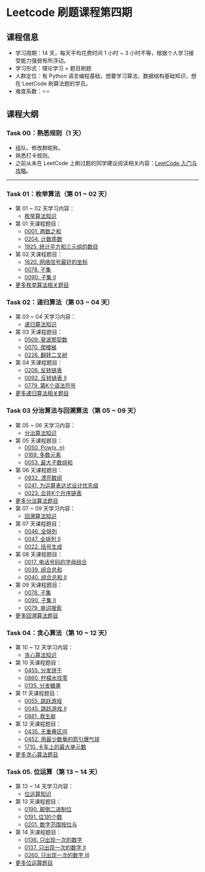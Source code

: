 # Leetcode 刷题课程第四期

## 课程信息

- 学习周期：14 天，每天平均花费时间 1 小时 ~ 3 小时不等，根据个人学习接受能力强弱有所浮动。
- 学习形式：理论学习 + 题目刷题
- 人群定位：有 Python 语言编程基础，想要学习算法、数据结构基础知识，想在 LeetCode 刷算法题的学员。
- 难度系数：⭐⭐

## 课程大纲

### Task 00：熟悉规则（1 天）

- 组队、修改群昵称。
- 熟悉打卡规则。
- 之前从未在 LeetCode 上刷过题的同学建议阅读相关内容：[LeetCode 入门与攻略](https://github.com/itcharge/LeetCode-Py/blob/main/Contents/00.Introduction/03.LeetCode-Guide.md)。

---

### Task 01：枚举算法（第 01 ~ 02 天）

- 第 01 ~ 02 天学习内容：
  - [枚举算法知识](https://github.com/itcharge/LeetCode-Py/blob/main/Contents/09.Algorithm-Base/01.Enumeration-Algorithm/01.Enumeration-Algorithm.md)
- 第 01 天课程题目：
  - [0001. 两数之和](https://leetcode.cn/problems/two-sum/)
  - [0204. 计数质数](https://leetcode.cn/problems/count-primes/)
  - [1925. 统计平方和三元组的数目](https://leetcode.cn/problems/count-square-sum-triples/)
- 第 02 天课程题目：
  - [1620. 网络信号最好的坐标](https://leetcode.cn/problems/coordinate-with-maximum-network-quality/)
  - [0078. 子集](https://leetcode.cn/problems/subsets/)
  - [0090. 子集 II](https://leetcode.cn/problems/subsets-ii/)
- [更多枚举算法相关题目](https://github.com/itcharge/LeetCode-Py/blob/main/Contents/09.Algorithm-Base/01.Enumeration-Algorithm/02.Enumeration-Algorithm-List.md)

### Task 02：递归算法（第 03 ~ 04 天）

- 第 03 ~ 04 天学习内容：
  - [递归算法知识](https://github.com/itcharge/LeetCode-Py/blob/main/Contents/09.Algorithm-Base/02.Recursive-Algorithm/01.Recursive-Algorithm.md)
- 第 03 天课程题目：
  - [0509. 斐波那契数](https://leetcode.cn/problems/fibonacci-number/)
  - [0070. 爬楼梯](https://leetcode.cn/problems/climbing-stairs/)
  - [0226. 翻转二叉树](https://leetcode.cn/problems/invert-binary-tree/)
- 第 04 天课程题目：
  - [0206. 反转链表](https://leetcode.cn/problems/reverse-linked-list/)
  - [0092. 反转链表 II](https://leetcode.cn/problems/reverse-linked-list-ii/)
  - [0779. 第K个语法符号](https://leetcode.cn/problems/k-th-symbol-in-grammar/)
- [更多递归算法相关题目](https://github.com/itcharge/LeetCode-Py/blob/main/Contents/09.Algorithm-Base/02.Recursive-Algorithm/02.Recursive-Algorithm-List.md)

### Task 03 分治算法与回溯算法（第 05 ~ 09 天）

- 第 05 ~ 06 天学习内容：
  - [分治算法知识](https://github.com/itcharge/LeetCode-Py/blob/main/Contents/09.Algorithm-Base/03.Divide-And-Conquer-Algorithm/01.Divide-And-Conquer-Algorithm.md)
- 第 05 天课程题目：
  - [0050. Pow(x, n)](https://leetcode.cn/problems/powx-n/)
  - [0169. 多数元素](https://leetcode.cn/problems/majority-element/)
  - [0053. 最大子数组和](https://leetcode.cn/problems/maximum-subarray/)
- 第 06 天课程题目：
  - [0932. 漂亮数组](https://leetcode.cn/problems/beautiful-array/)
  - [0241. 为运算表达式设计优先级](https://leetcode.cn/problems/different-ways-to-add-parentheses/)
  - [0023. 合并K个升序链表](https://leetcode.cn/problems/merge-k-sorted-lists/)
- [更多分治算法题目](https://github.com/itcharge/LeetCode-Py/blob/main/Contents/09.Algorithm-Base/03.Divide-And-Conquer-Algorithm/02.Divide-And-Conquer-Algorithm-List.md)
- 第 07 ~ 09 天学习内容：
  - [回溯算法知识](https://github.com/itcharge/LeetCode-Py/blob/main/Contents/09.Algorithm-Base/04.Backtracking-Algorithm/01.Backtracking-Algorithm.md)
- 第 07 天课程题目：
  - [0046. 全排列](https://leetcode.cn/problems/permutations/)
  - [0047. 全排列 II](https://leetcode.cn/problems/permutations-ii/)
  - [0022. 括号生成](https://leetcode.cn/problems/generate-parentheses/)
- 第 08 天课程题目：
  - [0017. 电话号码的字母组合](https://leetcode.cn/problems/letter-combinations-of-a-phone-number/)
  - [0039. 组合总和](https://leetcode.cn/problems/combination-sum/)
  - [0040. 组合总和 II](https://leetcode.cn/problems/combination-sum-ii/)
- 第 09 天课程题目：
  - [0078. 子集](https://leetcode.cn/problems/subsets/)
  - [0090. 子集 II](https://leetcode.cn/problems/subsets-ii/)
  - [0079. 单词搜索](https://leetcode.cn/problems/word-search/)
- [更多回溯算法题目](https://github.com/itcharge/LeetCode-Py/blob/main/Contents/09.Algorithm-Base/04.Backtracking-Algorithm/02.Backtracking-Algorithm-List.md)

### Task 04：贪心算法（第 10 ~ 12 天）

- 第 10 ~ 12 天学习内容：
  - [贪心算法知识](https://github.com/itcharge/LeetCode-Py/blob/main/Contents/09.Algorithm-Base/05.Greedy-Algorithm/01.Greedy-Algorithm.md)
- 第 10 天课程题目：
  - [0455. 分发饼干](https://leetcode.cn/problems/assign-cookies/)
  - [0860. 柠檬水找零](https://leetcode.cn/problems/lemonade-change/)
  - [0135. 分发糖果](https://leetcode.cn/problems/candy/)
- 第 11 天课程题目：
  - [0055. 跳跃游戏](https://leetcode.cn/problems/jump-game/)
  - [0045. 跳跃游戏 II](https://leetcode.cn/problems/jump-game-ii/)
  - [0881. 救生艇](https://leetcode.cn/problems/boats-to-save-people/)
- 第 12 天课程题目：
  - [0435. 无重叠区间](https://leetcode.cn/problems/non-overlapping-intervals/)
  - [0452. 用最少数量的箭引爆气球](https://leetcode.cn/problems/minimum-number-of-arrows-to-burst-balloons/)
  - [1710. 卡车上的最大单元数](https://leetcode.cn/problems/maximum-units-on-a-truck/)
- [更多贪心算法题目](https://github.com/itcharge/LeetCode-Py/blob/main/Contents/09.Algorithm-Base/05.Greedy-Algorithm/02.Greedy-Algorithm-List.md)

### Task 05. 位运算（第 13 ~ 14 天）

- 第 13 ~ 14 天学习内容：
  - [位运算知识](https://github.com/itcharge/LeetCode-Py/blob/main/Contents/09.Algorithm-Base/06.Bit-Operation/01.Bit-Operation.md)
- 第 13 天课程题目：
  - [0190. 颠倒二进制位](https://leetcode.cn/problems/reverse-bits/)
  - [0191. 位1的个数](https://leetcode.cn/problems/number-of-1-bits/)
  - [0201. 数字范围按位与](https://leetcode.cn/problems/bitwise-and-of-numbers-range/)
- 第 14 天课程题目：
  - [0136. 只出现一次的数字](https://leetcode.cn/problems/single-number/)
  - [0137. 只出现一次的数字 II](https://leetcode.cn/problems/single-number-ii/)
  - [0260. 只出现一次的数字 III](https://leetcode.cn/problems/single-number-iii/)
- [更多位运算题目](https://github.com/itcharge/LeetCode-Py/blob/main/Contents/09.Algorithm-Base/06.Bit-Operation/02.Bit-Operation-List.md)
